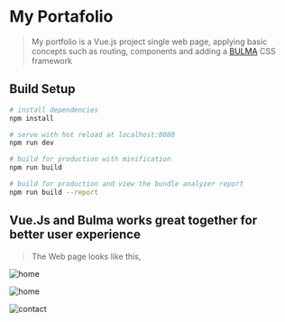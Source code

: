 # My Portafolio

> My portfolio is a Vue.js project single web page, applying basic concepts such as routing, components and adding a [BULMA](https://bulma.io/) CSS framework

## Build Setup

``` bash
# install dependencies
npm install

# serve with hot reload at localhost:8080
npm run dev

# build for production with minification
npm run build

# build for production and view the bundle analyzer report
npm run build --report
```


## Vue.Js and Bulma works great together for better user experience
>The Web page looks like this,

![home](../master/img/home.png)

![home](../master/img/home1.png)

![contact](../master/img/home.png)




